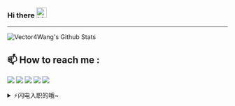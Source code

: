 ### Hi there <img src="https://user-images.githubusercontent.com/1303154/88677602-1635ba80-d120-11ea-84d8-d263ba5fc3c0.gif" width="24px" alt="hi">


---

<img align="left" alt="Vector4Wang's Github Stats" src="https://github-readme-stats.vercel.app/api?username=Vector4Wang&show_icons=true&hide_border=true" />

<br>

## :mailbox: How to reach me : 

[<img src="https://img.icons8.com/bubbles/50/000000/gmail.png"/>](mailto:wdc43101289217@gmail.com)
[<img target="_blank" src="https://img.icons8.com/bubbles/50/000000/linkedin.png"/>](https://www.linkedin.com/in/vector-wang-ab042a10a/)
[<img target="_blank" src="https://img.icons8.com/bubbles/50/000000/github.png">](https://www.github.com/vector4wang/)
[<img target="_blank" src="https://img.icons8.com/bubbles/50/000000/twitter.png"/>](https://twitter.com/BMHJQS)
[<img target="_blank" src="https://img.icons8.com/bubbles/50/000000/instagram-new.png"/>](https://www.instagram.com/dyncrole/)

<details>
<summary>⚡️闪电入职的哦~</summary>
<br />
<p align="center">
  <br><br>
  <p align="center"><h3>顺丰科技常年开放Java、大数据、算法和产品等岗位，base深圳，有兴趣的私聊~</h3></p>
<br>
</p>
</details>


<!--
**vector4wang/vector4wang** is a ✨ _special_ ✨ repository because its `README.md` (this file) appears on your GitHub profile.

Here are some ideas to get you started:
[<img target="_blank" src="https://img.icons8.com/bubbles/50/000000/discord-logo.png"/>](https://discord.gg/3Ks7sMA)
- 🔭 I’m currently working on ...
- 🌱 I’m currently learning ...
- 👯 I’m looking to collaborate on ...
- 🤔 I’m looking for help with ...
- 💬 Ask me about ...
- 📫 How to reach me: ...
- 😄 Pronouns: ...
- ⚡ Fun fact: ...
-->
